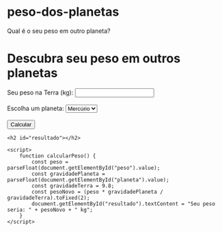 # peso-dos-planetas
Qual é o seu peso em outro planeta?
<!DOCTYPE html>
<html>
<head>
    <title>Seu peso em outros planetas</title>
</head>
<body>
    <h1>Descubra seu peso em outros planetas</h1>
    <label for="peso">Seu peso na Terra (kg):</label>
    <input type="number" id="peso" />
    <br><br>
    <label for="planeta">Escolha um planeta:</label>
    <select id="planeta">
        <option value="3.7">Mercúrio</option>
        <option value="8.87">Vênus</option>
        <option value="3.71">Marte</option>
        <option value="24.79">Júpiter</option>
        <option value="10.44">Saturno</option>
        <option value="8.69">Urano</option>
        <option value="11.15">Netuno</option>
    </select>
    <br><br>
    <button onclick="calcularPeso()">Calcular</button>

    <h2 id="resultado"></h2>

    <script>
        function calcularPeso() {
            const peso = parseFloat(document.getElementById("peso").value);
            const gravidadePlaneta = parseFloat(document.getElementById("planeta").value);
            const gravidadeTerra = 9.8;
            const pesoNovo = (peso * gravidadePlaneta / gravidadeTerra).toFixed(2);
            document.getElementById("resultado").textContent = "Seu peso seria: " + pesoNovo + " kg";
        }
    </script>
</body>
</html>
